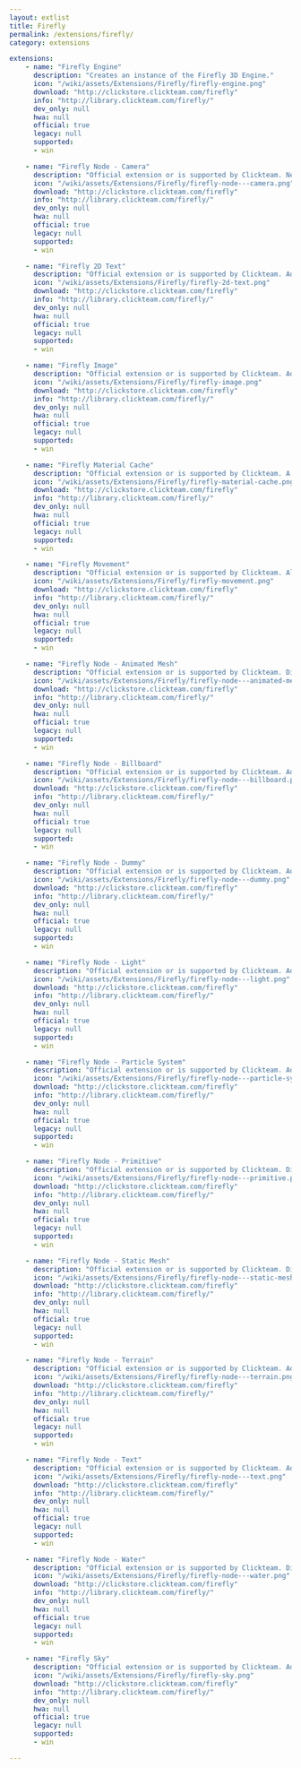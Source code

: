 ```yaml
---
layout: extlist
title: Firefly
permalink: /extensions/firefly/
category: extensions

extensions:
    - name: "Firefly Engine"
      description: "Creates an instance of the Firefly 3D Engine."
      icon: "/wiki/assets/Extensions/Firefly/firefly-engine.png"
      download: "http://clickstore.clickteam.com/firefly"
      info: "http://library.clickteam.com/firefly/"
      dev_only: null
      hwa: null
      official: true
      legacy: null
      supported:
      - win

    - name: "Firefly Node - Camera"
      description: "Official extension or is supported by Clickteam. Necessary as a viewpoint for the Firefly Engine."
      icon: "/wiki/assets/Extensions/Firefly/firefly-node---camera.png"
      download: "http://clickstore.clickteam.com/firefly"
      info: "http://library.clickteam.com/firefly/"
      dev_only: null
      hwa: null
      official: true
      legacy: null
      supported:
      - win

    - name: "Firefly 2D Text"
      description: "Official extension or is supported by Clickteam. Adds 2D Text on top of the Firefly Engine."
      icon: "/wiki/assets/Extensions/Firefly/firefly-2d-text.png"
      download: "http://clickstore.clickteam.com/firefly"
      info: "http://library.clickteam.com/firefly/"
      dev_only: null
      hwa: null
      official: true
      legacy: null
      supported:
      - win

    - name: "Firefly Image"
      description: "Official extension or is supported by Clickteam. Adds a 2D image to the Firefly Engine."
      icon: "/wiki/assets/Extensions/Firefly/firefly-image.png"
      download: "http://clickstore.clickteam.com/firefly"
      info: "http://library.clickteam.com/firefly/"
      dev_only: null
      hwa: null
      official: true
      legacy: null
      supported:
      - win

    - name: "Firefly Material Cache"
      description: "Official extension or is supported by Clickteam. A cache of Firefly Materials."
      icon: "/wiki/assets/Extensions/Firefly/firefly-material-cache.png"
      download: "http://clickstore.clickteam.com/firefly"
      info: "http://library.clickteam.com/firefly/"
      dev_only: null
      hwa: null
      official: true
      legacy: null
      supported:
      - win

    - name: "Firefly Movement"
      description: "Official extension or is supported by Clickteam. Allows the user an easier way to move Firefly Nodes around the 3D scene."
      icon: "/wiki/assets/Extensions/Firefly/firefly-movement.png"
      download: "http://clickstore.clickteam.com/firefly"
      info: "http://library.clickteam.com/firefly/"
      dev_only: null
      hwa: null
      official: true
      legacy: null
      supported:
      - win

    - name: "Firefly Node - Animated Mesh"
      description: "Official extension or is supported by Clickteam. Display an animated mesh."
      icon: "/wiki/assets/Extensions/Firefly/firefly-node---animated-mesh.png"
      download: "http://clickstore.clickteam.com/firefly"
      info: "http://library.clickteam.com/firefly/"
      dev_only: null
      hwa: null
      official: true
      legacy: null
      supported:
      - win

    - name: "Firefly Node - Billboard"
      description: "Official extension or is supported by Clickteam. Adds a 2D sprite to the Firefly Engine."
      icon: "/wiki/assets/Extensions/Firefly/firefly-node---billboard.png"
      download: "http://clickstore.clickteam.com/firefly"
      info: "http://library.clickteam.com/firefly/"
      dev_only: null
      hwa: null
      official: true
      legacy: null
      supported:
      - win

    - name: "Firefly Node - Dummy"
      description: "Official extension or is supported by Clickteam. Adds a dummy scene node to the Firefly Engine."
      icon: "/wiki/assets/Extensions/Firefly/firefly-node---dummy.png"
      download: "http://clickstore.clickteam.com/firefly"
      info: "http://library.clickteam.com/firefly/"
      dev_only: null
      hwa: null
      official: true
      legacy: null
      supported:
      - win

    - name: "Firefly Node - Light"
      description: "Official extension or is supported by Clickteam. Adds a light source to the Firefly Engine."
      icon: "/wiki/assets/Extensions/Firefly/firefly-node---light.png"
      download: "http://clickstore.clickteam.com/firefly"
      info: "http://library.clickteam.com/firefly/"
      dev_only: null
      hwa: null
      official: true
      legacy: null
      supported:
      - win

    - name: "Firefly Node - Particle System"
      description: "Official extension or is supported by Clickteam. Adds a Particle System to the Firefly Engine."
      icon: "/wiki/assets/Extensions/Firefly/firefly-node---particle-system.png"
      download: "http://clickstore.clickteam.com/firefly"
      info: "http://library.clickteam.com/firefly/"
      dev_only: null
      hwa: null
      official: true
      legacy: null
      supported:
      - win

    - name: "Firefly Node - Primitive"
      description: "Official extension or is supported by Clickteam. Display one of a few primitive meshes."
      icon: "/wiki/assets/Extensions/Firefly/firefly-node---primitive.png"
      download: "http://clickstore.clickteam.com/firefly"
      info: "http://library.clickteam.com/firefly/"
      dev_only: null
      hwa: null
      official: true
      legacy: null
      supported:
      - win

    - name: "Firefly Node - Static Mesh"
      description: "Official extension or is supported by Clickteam. Display an inanimate mesh."
      icon: "/wiki/assets/Extensions/Firefly/firefly-node---static-mesh.png"
      download: "http://clickstore.clickteam.com/firefly"
      info: "http://library.clickteam.com/firefly/"
      dev_only: null
      hwa: null
      official: true
      legacy: null
      supported:
      - win

    - name: "Firefly Node - Terrain"
      description: "Official extension or is supported by Clickteam. Adds a Firefly Terrain node to the scene."
      icon: "/wiki/assets/Extensions/Firefly/firefly-node---terrain.png"
      download: "http://clickstore.clickteam.com/firefly"
      info: "http://library.clickteam.com/firefly/"
      dev_only: null
      hwa: null
      official: true
      legacy: null
      supported:
      - win

    - name: "Firefly Node - Text"
      description: "Official extension or is supported by Clickteam. Adds 2D text into the 3D Firefly Engine."
      icon: "/wiki/assets/Extensions/Firefly/firefly-node---text.png"
      download: "http://clickstore.clickteam.com/firefly"
      info: "http://library.clickteam.com/firefly/"
      dev_only: null
      hwa: null
      official: true
      legacy: null
      supported:
      - win

    - name: "Firefly Node - Water"
      description: "Official extension or is supported by Clickteam. Display an animated water node."
      icon: "/wiki/assets/Extensions/Firefly/firefly-node---water.png"
      download: "http://clickstore.clickteam.com/firefly"
      info: "http://library.clickteam.com/firefly/"
      dev_only: null
      hwa: null
      official: true
      legacy: null
      supported:
      - win

    - name: "Firefly Sky"
      description: "Official extension or is supported by Clickteam. Adds a skybox or skydome to the Firefly scene."
      icon: "/wiki/assets/Extensions/Firefly/firefly-sky.png"
      download: "http://clickstore.clickteam.com/firefly"
      info: "http://library.clickteam.com/firefly/"
      dev_only: null
      hwa: null
      official: true
      legacy: null
      supported:
      - win

---
```

